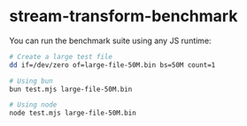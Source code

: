 # stream-transform-benchmark

You can run the benchmark suite using any JS runtime:

```sh
# Create a large test file
dd if=/dev/zero of=large-file-50M.bin bs=50M count=1

# Using bun
bun test.mjs large-file-50M.bin

# Using node
node test.mjs large-file-50M.bin
```
